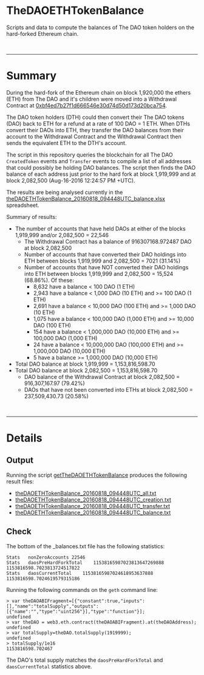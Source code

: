 # TheDAOETHTokenBalance

Scripts and data to compute the balances of The DAO token holders on the hard-forked Ethereum chain.

<br />

---

# Summary

During the hard-fork of the Ethereum chain on block 1,920,000 the ethers (ETH) from The DAO and it's children were moved into a Withdrawal Contract at [0xbf4ed7b27f1d666546e30d74d50d173d20bca754](https://etherscan.io/address/0xbf4ed7b27f1d666546e30d74d50d173d20bca754#code).

The DAO token holders (DTH) could then convert their The DAO tokens (DAO) back to ETH for a refund at a rate of 100 DAO = 1 ETH. When DTHs convert their DAOs into ETH, they transfer the DAO balances from their account to the Withdrawal Contract and the Withdrawal Contract then sends the equivalent ETH to the DTH's account.

The script in this repository queries the blockchain for all The DAO `CreatedToken` events and `Transfer` events to compile a list of all addresses that could possibly be holding DAO balances. The script then finds the DAO balance of each address just prior to the hard fork at block 1,919,999 and at block 2,082,500 (Aug-16-2016 12:24:57 PM +UTC).

The results are being analysed currently in the [theDAOETHTokenBalance_20160818_094448UTC_balance.xlsx](https://github.com/bokkypoobah/TheDAOETHTokenBalance/blob/master/theDAOETHTokenBalance_20160818_094448UTC_balance.xlsx) spreadsheet.

Summary of results:
* The number of accounts that have held DAOs at either of the blocks 1,919,999 and/or 2,082,500 = 22,546
  * The Withdrawal Contract has a balance of 916307168.972487 DAO at block 2,082,500
  * Number of accounts that have converted their DAO holdings into ETH between blocks 1,919,999 and 2,082,500 = 7021 (31.14%)
  * Number of accounts that have NOT converted their DAO holdings into ETH between blocks 1,919,999 and 2,082,500 = 15,524 (68.86%). Of these:
    * 8,632 have a balance < 100 DAO (1 ETH)
    * 2,943 have a balance < 1,000 DAO (10 ETH) and >= 100 DAO (1 ETH)
    * 2,691 have a balance < 10,000 DAO (100 ETH) and >= 1,000 DAO (10 ETH)
    * 1,075 have a balance < 100,000 DAO (1,000 ETH) and >= 10,000 DAO (100 ETH)
    * 154 have a balance < 1,000,000 DAO (10,000 ETH) and >= 100,000 DAO (1,000 ETH)
    * 24 have a balance < 10,000,000 DAO (100,000 ETH) and >= 1,000,000 DAO (10,000 ETH)
    * 5 have a balance >= 1,000,000 DAO (10,000 ETH)
* Total DAO balance at block 1,919,999 = 1,153,816,598.70
* Total DAO balance at block 2,082,500 = 1,153,816,598.70
  * DAO balance of the Withdrawal Contract at block 2,082,500 = 916,307,167.97 (79.42%)
  * DAOs that have not been converted into ETHs at block 2,082,500 = 237,509,430.73	(20.58%)


<br />

---

# Details

## Output
Running the script [getTheDAOETHTokenBalance](https://github.com/bokkypoobah/TheDAOETHTokenBalance/blob/master/getTheDAOETHTokenBalance) produces the following result files:

* [theDAOETHTokenBalance_20160818_094448UTC_all.txt](https://github.com/bokkypoobah/TheDAOETHTokenBalance/blob/master/theDAOETHTokenBalance_20160818_094448UTC_all.txt)
* [theDAOETHTokenBalance_20160818_094448UTC_creation.txt](https://github.com/bokkypoobah/TheDAOETHTokenBalance/blob/master/theDAOETHTokenBalance_20160818_094448UTC_creation.txt)
* [theDAOETHTokenBalance_20160818_094448UTC_transfer.txt](https://github.com/bokkypoobah/TheDAOETHTokenBalance/blob/master/theDAOETHTokenBalance_20160818_094448UTC_transfer.txt)
* [theDAOETHTokenBalance_20160818_094448UTC_balance.txt](https://github.com/bokkypoobah/TheDAOETHTokenBalance/blob/master/theDAOETHTokenBalance_20160818_094448UTC_balance.txt)

## Check
The bottom of the _balances.txt file has the following statistics:

    Stats	nonZeroAccounts	22546
    Stats	daosPreHardForkTotal	11538165987023813647269888	1153816598.7023813724517822
    Stats	daosCurrentTotal	11538165987024618953637888	1153816598.7024619579315186
    
Running the following commands on the `geth` command line:

    > var theDAOABIFragment=[{"constant":true,"inputs":[],"name":"totalSupply","outputs":[{"name":"","type":"uint256"}],"type":"function"}];
    undefined
    > var theDAO = web3.eth.contract(theDAOABIFragment).at(theDAOAddress);
    undefined
    > var totalSupply=theDAO.totalSupply(1919999);
    undefined
    > totalSupply/1e16
    1153816598.702467
    
The DAO's total supply matches the `daosPreHardForkTotal` and `daosCurrentTotal` statistics above.
